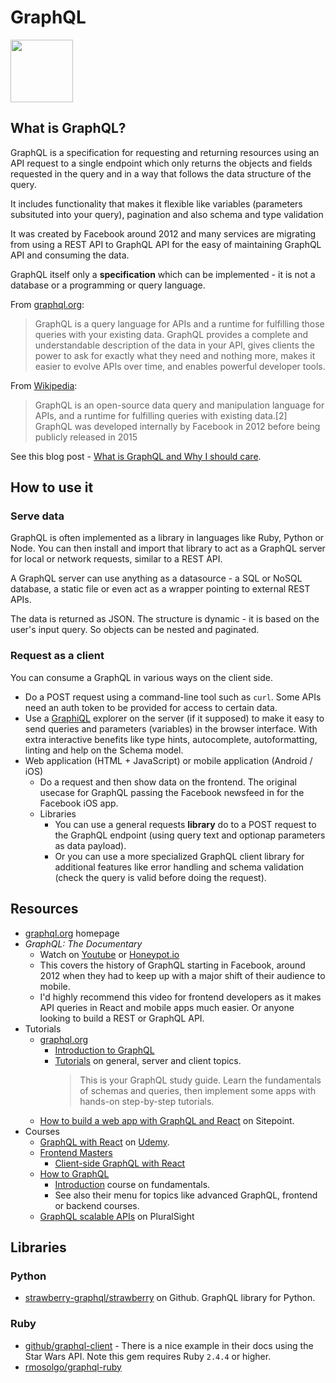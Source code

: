 # GraphQL

<img width="100px" src="https://raw.githubusercontent.com/graphql/graphql-spec/master/resources/GraphQL%20Logo.svg?sanitize=true">
<!-- Image link from Wikipedia icon: https://en.wikipedia.org/wiki/GraphQL -->


## What is GraphQL?

GraphQL is a specification for requesting and returning resources using an API request to a single endpoint which only returns the objects and fields requested in the query and in a way that follows the data structure of the query.

It includes functionality that makes it flexible like variables (parameters subsituted into your query), pagination and also schema and type validation

It was created by Facebook around 2012 and many services are migrating from using a REST API to GraphQL API for the easy of maintaining GraphQL API and consuming the data.

GraphQL itself only a **specification** which can be implemented - it is not a database or a programming or query language.

From [graphql.org](https://graphql.org/):

> GraphQL is a query language for APIs and a runtime for fulfilling those queries with your existing data. GraphQL provides a complete and understandable description of the data in your API, gives clients the power to ask for exactly what they need and nothing more, makes it easier to evolve APIs over time, and enables powerful developer tools.

From [Wikipedia](https://en.wikipedia.org/wiki/GraphQL):

> GraphQL is an open-source data query and manipulation language for APIs, and a runtime for fulfilling queries with existing data.[2] GraphQL was developed internally by Facebook in 2012 before being publicly released in 2015

See this blog post - [What is GraphQL and Why I should care](https://medium.com/@javier.ramos1/what-is-graphql-and-why-should-i-care-914138ea039c).

## How to use it

### Serve data

GraphQL is often implemented as a library in languages like Ruby, Python or Node. You can then install and import that library to act as a GraphQL server for local or network requests, similar to a REST API.

A GraphQL server can use anything as a datasource - a SQL or NoSQL database, a static file or even act as a wrapper pointing to external REST APIs.

The data is returned as JSON. The structure is dynamic - it is based on the user's input query. So objects can be nested and paginated.

### Request as a client

You can consume a GraphQL in various ways on the client side.

- Do a POST request using a command-line tool such as `curl`. Some APIs need an auth token to be provided for access to certain data.
- Use a [GraphiQL](https://github.com/graphql/graphiql#graphiql) explorer on the server (if it supposed) to make it easy to send queries and parameters (variables) in the browser interface. With extra interactive benefits like type hints, autocomplete, autoformatting, linting and help on the Schema model.
- Web application (HTML + JavaScript) or mobile application (Android / iOS)
    - Do a request and then show data on the frontend. The original usecase for GraphQL passing the Facebook newsfeed in for the Facebook iOS app.
    - Libraries
        - You can use a general requests **library** do to a POST request to the GraphQL endpoint (using query text and optionap parameters as data payload). 
        - Or you can use a more specialized GraphQL client library for additional features like error handling and schema validation (check the query is valid before doing the request).


## Resources

- [graphql.org](https://graphql.org/) homepage
- _GraphQL: The Documentary_
    - Watch on [Youtube](https://www.youtube.com/watch?v=783ccP__No8) or [Honeypot.io](https://videos.honeypot.io/graphql-documentary-2019/)
    - This covers the history of GraphQL starting in Facebook, around 2012 when they had to keep up with a major shift of their audience to mobile. 
    - I'd highly recommend this video for frontend developers as it makes API queries in React and mobile apps much easier. Or anyone looking to build a REST or GraphQL API.
- Tutorials
    - [graphql.org](graphql.org/)
        - [Introduction to GraphQL](https://graphql.org/learn/)
        - [Tutorials](https://www.graphql.com/tutorials/) on general, server and client topics.
            > This is your GraphQL study guide. Learn the fundamentals of schemas and queries, then implement some apps with hands-on step-by-step tutorials.
    - [How to build a web app with GraphQL and React](https://www.sitepoint.com/how-to-build-a-web-app-with-graphql-and-react/) on Sitepoint.
- Courses
    - [GraphQL with React](https://www.udemy.com/course/graphql-with-react-course) on [Udemy](www.udemy.com).
    - [Frontend Masters](https://frontendmasters.com)
        - [Client-side GraphQL with React](https://frontendmasters.com/courses/client-graphql-react/)
    - [How to GraphQL](https://www.howtographql.com/)
        - [Introduction](https://www.howtographql.com/basics/0-introduction/) course on fundamentals.
        - See also their menu for topics like advanced GraphQL, frontend or backend courses. 
    - [GraphQL scalable APIs](https://www.pluralsight.com/courses/graphql-scalable-apis) on PluralSight

## Libraries

### Python

- [strawberry-graphql/strawberry](https://github.com/strawberry-graphql/strawberry) on Github. GraphQL library for Python.

### Ruby

- [github/graphql-client](https://github.com/github/graphql-client) - There is a nice example in their docs using the Star Wars API. Note this gem requires Ruby `2.4.4` or higher.
- [rmosolgo/graphql-ruby](https://github.com/rmosolgo/graphql-ruby)
